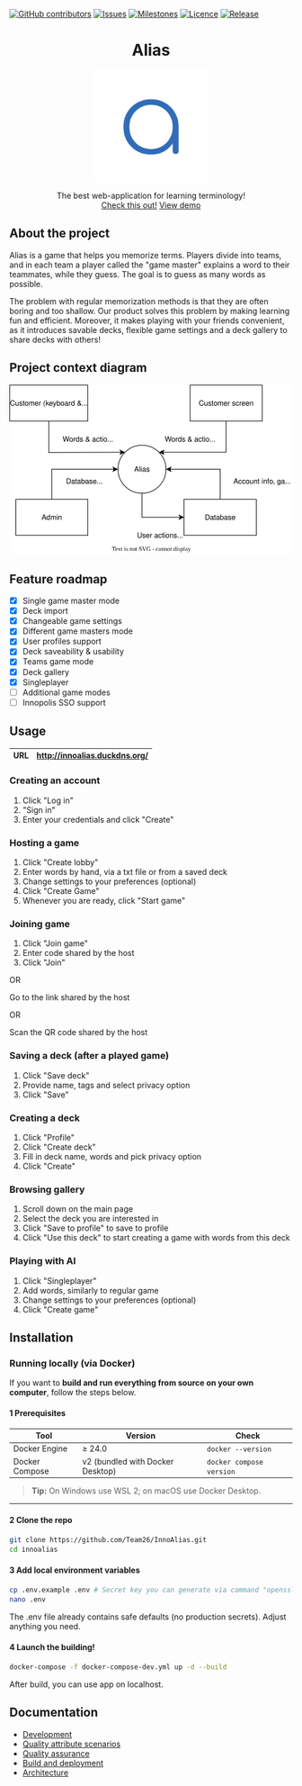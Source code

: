 
[![GitHub contributors][contributors-pic]](contributors-url)
[![Issues][issues-pic]](issues-url)
[![Milestones][milestones-pic]](milestones-url)
[![Licence][license-pic]](https://github.com/Team26SWP/InnoAlias/blob/main/LICENSE)
[![Release][release-pic]](release-url)


<h1 align="center">Alias</h1>

<div align="center">
   <img src="docs/images/logo.svg" height="200px" align="center">
</div>

<p align="center">
   The best web-application for learning terminology! </br>
   <a href="http://innoalias.duckdns.org/">Check this out!</a>
   <a href="https://drive.google.com/file/d/1oolvEd4Spec83L30ltrqCgKBHdhIibCs/view?usp=drive_link">View demo</a>
</p>

## About the project

Alias is a game that helps you memorize terms. Players divide into teams, and in each team a player called the "game master" explains a word to their teammates, while they guess. The goal is to guess as many words as possible.

The problem with regular memorization methods is that they are often boring and too shallow. Our product solves this problem by making learning fun and efficient. Moreover, it makes playing with your friends convenient, as it introduces savable decks, flexible game settings and a deck gallery to share decks with others! 

## Project context diagram

![Context diagram](docs/images/context-diagram.svg)

## Feature roadmap
- [x] Single game master mode
- [x] Deck import 
- [x] Changeable game settings
- [x] Different game masters mode
- [x] User profiles support
- [x] Deck saveability & usability
- [x] Teams game mode
- [x] Deck gallery
- [x] Singleplayer
- [ ] Additional game modes
- [ ] Innopolis SSO support

## Usage   

| URL            | http://innoalias.duckdns.org/ |
|----------------|------------------------------|

### Creating an account
1. Click "Log in"
2. "Sign in"
3. Enter your credentials and click "Create"

### Hosting a game
1. Click "Create lobby"
2. Enter words by hand, via a txt file or from a saved deck
3. Change settings to your preferences (optional)
4. Click "Create Game"
5. Whenever you are ready, click "Start game"

### Joining game
1. Click "Join game"
2. Enter code shared by the host
3. Click "Join"

OR

Go to the link shared by the host

OR

Scan the QR code shared by the host

### Saving a deck (after a played game)
1. Click "Save deck"
2. Provide name, tags and select privacy option
3. Click "Save"

### Creating a deck
1. Click "Profile"
2. Click "Create deck"
3. Fill in deck name, words and pick privacy option
4. Click "Create"

### Browsing gallery
1. Scroll down on the main page
2. Select the deck you are interested in
3. Click "Save to profile" to save to profile
4. Click "Use this deck" to start creating a game with words from this deck

### Playing with AI
1. Click "Singleplayer"
2. Add words, similarly to regular game
3. Change settings to your preferences (optional)
4. Click "Create game"

## Installation

### Running locally (via Docker)

If you want to **build and run everything from source on your own computer**, follow the steps below.

#### 1  Prerequisites

| Tool | Version | Check |
|------|---------|-------|
| Docker Engine | ≥ 24.0 | `docker --version` |
| Docker Compose | v2 (bundled with Docker Desktop) | `docker compose version` |

> **Tip:** On Windows use WSL 2; on macOS use Docker Desktop.

---

#### 2  Clone the repo

```bash
git clone https://github.com/Team26/InnoAlias.git
cd innoalias
```

#### 3 Add local environment variables
```bash
cp .env.example .env # Secret key you can generate via command "openssl rand -base64 32"
nano .env
```

The .env file already contains safe defaults (no production secrets). Adjust anything you need.

#### 4 Launch the building!

```bash
docker-compose -f docker-compose-dev.yml up -d --build
```

After build, you can use app on localhost.

## Documentation

- [Development](https://github.com/Team26SWP/InnoAlias/blob/main/CONTRIBUTING.md)
- [Quality attribute scenarios](https://github.com/Team26SWP/InnoAlias/blob/main/docs/quality-attributes/quality-attribute-scenarios.md)
- [Quality assurance](https://github.com/Team26SWP/InnoAlias/tree/main/docs/quality-assurance)
- [Build and deployment](https://github.com/Team26SWP/InnoAlias/tree/main/docs/automation)
- [Architecture](https://github.com/Team26SWP/InnoAlias/blob/main/docs/architecture/achitecture.md)


[contributors-pic]: https://img.shields.io/github/contributors/Team26SWP/InnoAlias
[contributors-url]: https://github.com/Team26SWP/InnoAlias/graphs/contributors
[issues-pic]: https://img.shields.io/github/issues/Team26SWP/InnoAlias
[issues-url]: https://github.com/Team26SWP/InnoAlias/issues
[milestones-pic]: https://img.shields.io/github/milestones/open/Team26SWP/InnoAlias
[milestones-url]: https://github.com/Team26SWP/InnoAlias/milestones
[license-pic]: https://img.shields.io/github/license/Team26SWP/InnoAlias
[license-url]: https://github.com/Team26SWP/InnoAlias/blob/main/LICENSE
[release-pic]: https://img.shields.io/github/v/release/Team26SWP/InnoAlias?include_prereleases
[release-url]: https://github.com/Team26SWP/InnoAlias/releases/tag/mvp_v2
